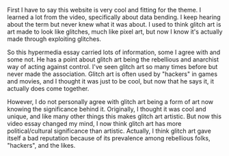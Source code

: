 First I have to say this website is very cool and fitting for the theme. I learned a lot from the video, specifically about data bending. I keep hearing about the term but never knew what it was about. I used to think glitch art is art made to look like glitches, much like pixel art, but now I know it's actually made through exploiting glitches.

So this hypermedia essay carried lots of information, some I agree with and some not. He has a point about glitch art being the rebellious and anarchist way of acting against control. I've seen glitch art so many times before but never made the association. Glitch art is often used by "hackers" in games and movies, and I thought it was just to be cool, but now that he says it, it actually does come together.

However, I do not personally agree with glitch art being a form of art now knowing the significance behind it. Originally, I thought it was cool and unique, and like many other things this makes glitch art artistic. But now this video essay changed my mind, I now think glitch art has more political/cultural significance than artistic. Actually, I think glitch art gave itself a bad reputation because of its prevalence among rebellious folks, "hackers", and the likes. 
